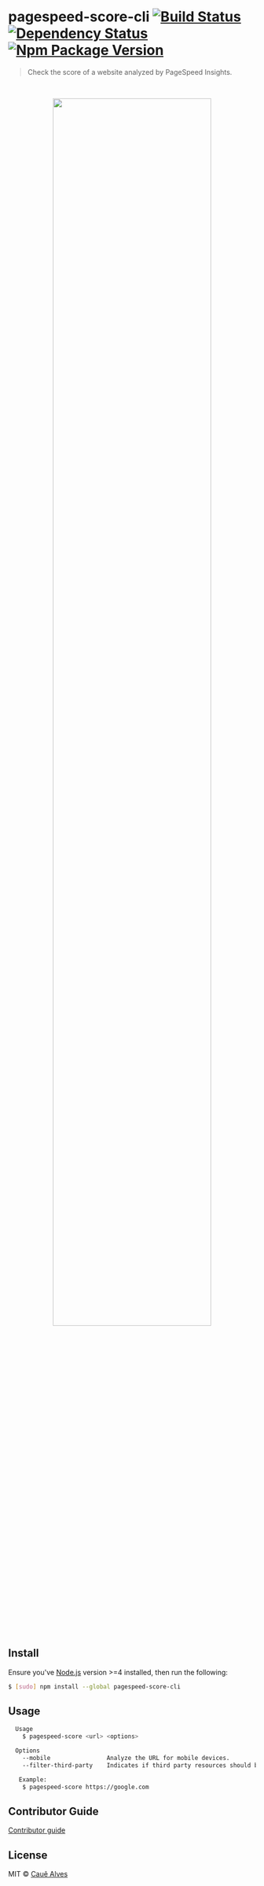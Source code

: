 # pagespeed-score-cli [![Build Status](https://travis-ci.org/cauealves/pagespeed-score-cli.svg?branch=master)](https://travis-ci.org/cauealves/pagespeed-score-cli) [![Dependency Status](https://david-dm.org/cauealves/pagespeed-score-cli.svg?style=flat-square)](https://david-dm.org/cauealves/pagespeed-score-cli) [![Npm Package Version](https://img.shields.io/npm/v/pagespeed-score-cli.svg?style=flat-square)](https://www.npmjs.org/package/pagespeed-score-cli)


> Check the score of a website analyzed by PageSpeed Insights.

<br />

<p align="center">
  <img width="80%" src="./screenshot.gif?raw=true" />
</p>

## Install 

Ensure you've [Node.js](https://nodejs.org) version >=4 installed, then run the following:

``` sh
$ [sudo] npm install --global pagespeed-score-cli
```

## Usage
``` sh
  Usage
    $ pagespeed-score <url> <options>

  Options
    --mobile 				Analyze the URL for mobile devices.
    --filter-third-party 	Indicates if third party resources should be filtered out before PageSpeed analysis.

   Example: 
   	$ pagespeed-score https://google.com
```

## Contributor Guide
[Contributor guide]()
## License

MIT © [Cauê Alves](http://cauealves.com)
